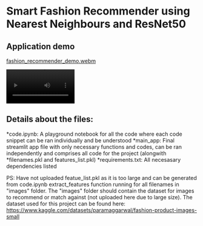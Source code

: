 # Smart Fashion Recommender using Nearest Neighbours and ResNet50

## Application demo
[fashion_recommender_demo.webm](https://github.com/nisargdoshi9/fashion-recommender-basic/assets/80143685/450e8f55-17c7-4140-96a3-15de914c9b45)

<video src='https://youtu.be/s1Lb-SlCl6w' width=180/></video>

## Details about the files:
*code.ipynb: A playground notebook for all the code where each code snippet can be ran individually and be understood
*main_app: Final streamlit app file with only necessary functions and codes, can be ran independently and comprises all code for the project (alongwith *filenames.pkl and features_list.pkl)
*requirements.txt: All necesasary dependencies listed

PS: Have not uploaded featue_list.pkl as it is too large and can be generated from code.ipynb extract_features function running for all filenames in "images" folder. The "images" folder should contain the dataset for images to recommend or match against (not uploaded here due to large size). The dataset used for this project can be found here: https://www.kaggle.com/datasets/paramaggarwal/fashion-product-images-small
